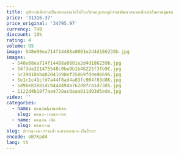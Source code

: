 ```yaml
---
title: อุปกรณ์เด็กรวมปีนเขากลางแจ้งในโรงเรียนอนุบาลอุปกรณ์พัฒนาสนามเด็กเล่นในสวนชุมชน
price: '31316.37'
price_original: '34795.97'
currency: THB
discount: 10%
rating: 4
volume: 95
image: S48e08ea714f14488a0801e2d4d186239b.jpg
images:
  - S48e08ea714f14488a0801e2d4d186239b.jpg
  - S4f3da321475548c9be9b1b46225f3fb9C.jpg
  - Sc39810aba02041698ef35069fdde8669S.jpg
  - Se1c1c41cfd7a44f8ad4a83fc904f83d8K.jpg
  - Sd9be83881dc9444494a762d8fca1d738S.jpg
  - S122d4b18f7aa4728ac0aaa811d03d5edx.jpg
video: ''
categories:
  - name: ของเล่น&งานอดิเรก
    slug: ของเล-งานอด-เรก
  - name: ของเล่น เด็ก
    slug: ของเล-เด
slug: ปกรณ-เด-กรวมป-นเขากลางแจ-งในโรงเร
encode: oB7Kpd4
lang: th
---
```

  